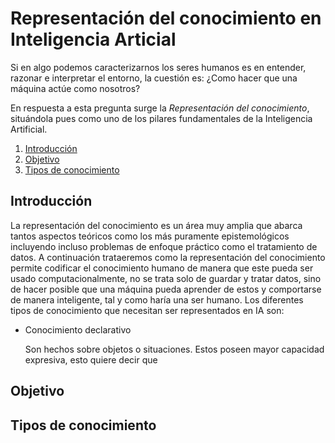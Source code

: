 # Representación del conocimiento en Inteligencia Articial

Si en algo podemos caracterizarnos los seres humanos es en entender, razonar e interpretar el entorno, la cuestión es: ¿Como hacer que una máquina actúe como nosotros?

En respuesta a esta pregunta surge la *Representación del conocimiento*, situándola pues como uno de los pilares fundamentales de  la Inteligencia Artificial.

1. [Introducción](##introduccion)
2. [Objetivo](##objetivo)
3. [Tipos de conocimiento](##tipos-de-conocimiento)

## Introducción

La representación del conocimiento es un área muy amplia que abarca tantos aspectos teóricos como los más puramente epistemológicos incluyendo incluso problemas de enfoque práctico como el tratamiento de datos. A continuación trataeremos como la representación del conocimiento permite codificar el conocimiento humano de manera que este pueda ser usado computacionalmente, no se trata solo de guardar y tratar datos, sino de hacer posible que una máquina pueda aprender de estos y comportarse de manera inteligente, tal y como haría una ser humano.
Los diferentes tipos de conocimiento que necesitan ser representados en IA son:
* Conocimiento declarativo

    Son hechos sobre objetos o situaciones. Estos poseen mayor capacidad expresiva, esto quiere decir que 


## Objetivo

## Tipos de conocimiento
